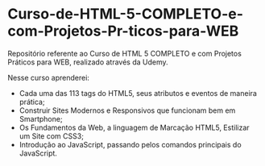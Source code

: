 # Curso-de-HTML-5-COMPLETO-e-com-Projetos-Pr-ticos-para-WEB
Repositório referente ao Curso de HTML 5 COMPLETO e com Projetos Práticos para WEB, realizado através da Udemy. 

Nesse curso aprenderei: 

- Cada uma das 113 tags do HTML5, seus atributos e eventos de maneira prática;
- Construir Sites Modernos e Responsivos que funcionam bem em Smartphone;
- Os Fundamentos da Web, a linguagem de Marcação HTML5, Estilizar um Site com CSS3;
- Introdução ao JavaScript, passando pelos comandos principais do JavaScript.
